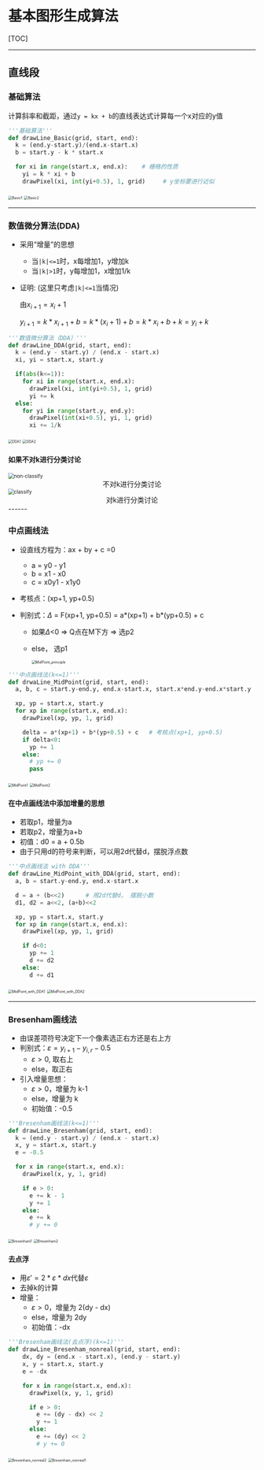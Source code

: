 # 基本图形生成算法

[TOC]

------

## 直线段

### 基础算法

计算斜率和截距，通过`y = kx + b`的直线表达式计算每一个x对应的y值

```python
'''基础算法'''
def drawLine_Basic(grid, start, end):
  k = (end.y-start.y)/(end.x-start.x)
  b = start.y - k * start.x

  for xi in range(start.x, end.x):    # 栅格的性质
    yi = k * xi + b
    drawPixel(xi, int(yi+0.5), 1, grid)     # y坐标要进行近似
```

<img src="ScreenShots/Line/Basic1.png" alt="Basic1" style="zoom:50%;" />

<img src="ScreenShots/Line/Basic2.png" alt="Basic2" style="zoom:50%;" />

------

### 数值微分算法(DDA)

- 采用“增量”的思想

  - 当`|k|<=1`时，x每增加1，y增加k
  - 当`|k|>1`时，y每增加1，x增加1/k

- 证明: (这里只考虑`|k|<=1`当情况)

  由$x_{i+1} = x_{i} + 1$

  $y_{i+1} = k*x_{i+1} + b = k*(x_{i}+1) + b = k*x_{i} + b + k = y_{i} + k$

```python
'''数值微分算法（DDA）'''
def drawLine_DDA(grid, start, end):
  k = (end.y - start.y) / (end.x - start.x)
  xi, yi = start.x, start.y

  if(abs(k<=1)):
    for xi in range(start.x, end.x):
      drawPixel(xi, int(yi+0.5), 1, grid)
      yi += k
  else:
    for yi in range(start.y, end.y):
      drawPixel(int(xi+0.5), yi, 1, grid)
      xi += 1/k
```

<img src="ScreenShots/Line/DDA1.png" alt="DDA1" style="zoom:50%;" />

<img src="ScreenShots/Line/DDA2.png" alt="DDA2" style="zoom:50%;" />

#### 如果不对k进行分类讨论

<img src="ScreenShots/Line/non-classify.png" alt="non-classify" style="zoom:72%;" />

<center>不对k进行分类讨论</center>
<img src="ScreenShots/Line/classify.png" alt="classify" style="zoom:72%;" />

<center>对k进行分类讨论</center>
------

### 中点画线法

- 设直线方程为：ax + by + c =0

  - a = y0 - y1
  - b = x1 - x0
  - c = x0y1 - x1y0

- 考核点：(xp+1, yp+0.5)

- 判别式：$\Delta$ = F(xp+1, yp+0.5) = a*(xp+1) + b*(yp+0.5) + c

  - 如果$\Delta$<0 => Q点在M下方 => 选p2

  - else， 选p1

    <img src="ScreenShots/Line/MidPoint_principle.jpeg" alt="MidPoint_principle" style="zoom:50%;" />

```python
'''中点画线法(k<=1)'''
def drwaLine_MidPoint(grid, start, end):
  a, b, c = start.y-end.y, end.x-start.x, start.x*end.y-end.x*start.y

  xp, yp = start.x, start.y
  for xp in range(start.x, end.x):
    drawPixel(xp, yp, 1, grid)

    delta = a*(xp+1) + b*(yp+0.5) + c   # 考核点(xp+1, yp+0.5)
    if delta<0:
      yp += 1
    else:
      # yp += 0
      pass
```

<img src="ScreenShots/Line/MidPoint1.png" alt="MidPoint1" style="zoom:50%;" />

<img src="ScreenShots/Line/MidPoint2.png" alt="MidPoint2" style="zoom:50%;" />

#### 在中点画线法中添加增量的思想

- 若取p1，增量为a
- 若取p2，增量为a+b
- 初值：d0 = a + 0.5b
- 由于只用d的符号来判断，可以用2d代替d，摆脱浮点数

```python
'''中点画线法 with DDA'''
def drawLine_MidPoint_with_DDA(grid, start, end):
  a, b = start.y-end.y, end.x-start.x

  d = a + (b<<2)      # 用2d代替d， 摆脱小数
  d1, d2 = a<<2, (a+b)<<2

  xp, yp = start.x, start.y
  for xp in range(start.x, end.x):
    drawPixel(xp, yp, 1, grid)

    if d<0:
      yp += 1
      d += d2
    else:
      d += d1
```

<img src="ScreenShots/Line/MidPoint_with_DDA1.png" alt="MidPoint_with_DDA1" style="zoom:50%;" />

<img src="ScreenShots/Line/MidPoint_with_DDA2.png" alt="MidPoint_with_DDA2" style="zoom:50%;" />

------

### Bresenham画线法

- 由误差项符号决定下一个像素选正右方还是右上方
- 判别式：$\varepsilon = y_{i+1} - y_{i,r} - 0.5$
  - $\varepsilon > 0$, 取右上
  - else，取正右
- 引入增量思想：
  - $\varepsilon > 0$，增量为 k-1
  - else，增量为 k
  - 初始值：-0.5

```python
'''Bresenham画线法(k<=1)'''
def drawLine_Bresenham(grid, start, end):
  k = (end.y - start.y) / (end.x - start.x)
  x, y = start.x, start.y
  e = -0.5

  for x in range(start.x, end.x):
    drawPixel(x, y, 1, grid)

    if e > 0:
      e += k - 1
      y += 1
    else:
      e += k
      # y += 0
```

<img src="ScreenShots/Line/Bresenham1.png" alt="Bresenham1" style="zoom:50%;" />

<img src="ScreenShots/Line/Bresenham2.png" alt="Bresenham2" style="zoom:50%;" />

#### 去点浮

- 用$\varepsilon' = 2 * \varepsilon * dx$代替$\varepsilon$
- 去掉k的计算
- 增量：
  - $\varepsilon > 0$，增量为 2(dy - dx)
  - else，增量为 2dy
  - 初始值：-dx

```python
'''Bresenham画线法(去点浮)(k<=1)'''
def drawLine_Bresenham_nonreal(grid, start, end):
    dx, dy = (end.x - start.x), (end.y - start.y)
    x, y = start.x, start.y
    e = -dx

    for x in range(start.x, end.x):
      drawPixel(x, y, 1, grid)

      if e > 0:
        e += (dy - dx) << 2
        y += 1
      else:
        e += (dy) << 2
        # y += 0
```

<img src="ScreenShots/Line/Bresenham_nonreal2.png" alt="Bresenham_nonreal2" style="zoom:50%;" />

<img src="ScreenShots/Line/Bresenham_nonreal1.png" alt="Bresenham_nonreal1" style="zoom:50%;" />